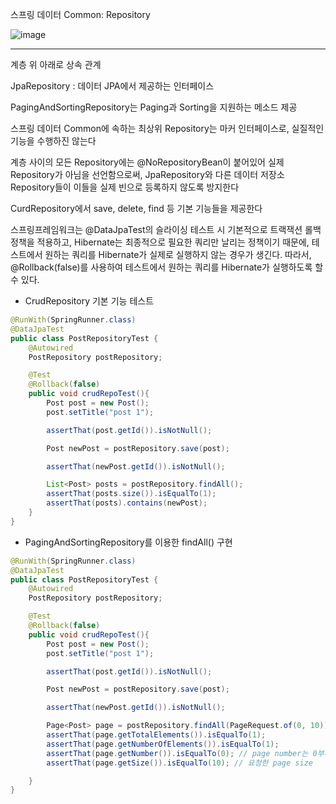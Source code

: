 스프링 데이터 Common: Repository
 
 ![image](https://user-images.githubusercontent.com/82703938/116843420-d786e080-ac1a-11eb-8f80-5b61ce2219d4.png)
 
---

계층 위 아래로 상속 관계

JpaRepository : 데이터 JPA에서 제공하는 인터페이스

PagingAndSortingRepository는 Paging과 Sorting을 지원하는 메소드 제공

 스프링 데이터 Common에 속하는 최상위 Repository는 마커 인터페이스로, 실질적인 기능을 수행하진 않는다
 
계층 사이의 모든 Repository에는 @NoRepositoryBean이 붙어있어 실제 Repository가 아님을 선언함으로써, JpaRepository와 다른 데이터 저장소 Repository들이 이들을 실제 빈으로 등록하지 않도록 방지한다

CurdRepository에서 save, delete, find 등 기본 기능들을 제공한다

스프링프레임워크는 @DataJpaTest의 슬라이싱 테스트 시 기본적으로 트랙잭션  롤백 정책을 적용하고, Hibernate는 최종적으로 필요한 쿼리만 날리는 정책이기 때문에, 테스트에서 원하는 쿼리를 Hibernate가 실제로 실행하지 않는 경우가 생긴다. 따라서, @Rollback(false)를 사용하여 테스트에서 원하는 쿼리를 Hibernate가 실행하도록 할 수 있다.

- CrudRepository 기본 기능 테스트

```java
@RunWith(SpringRunner.class)
@DataJpaTest
public class PostRepositoryTest {
    @Autowired
    PostRepository postRepository;

    @Test
    @Rollback(false)
    public void crudRepoTest(){
        Post post = new Post();
        post.setTitle("post 1");

        assertThat(post.getId()).isNotNull();

        Post newPost = postRepository.save(post);

        assertThat(newPost.getId()).isNotNull();

        List<Post> posts = postRepository.findAll();
        assertThat(posts.size()).isEqualTo(1);
        assertThat(posts).contains(newPost);
    }
}
```

- PagingAndSortingRepository를 이용한 findAll() 구현

```java
@RunWith(SpringRunner.class)
@DataJpaTest
public class PostRepositoryTest {
    @Autowired
    PostRepository postRepository;

    @Test
    @Rollback(false)
    public void crudRepoTest(){
        Post post = new Post();
        post.setTitle("post 1");

        assertThat(post.getId()).isNotNull();

        Post newPost = postRepository.save(post);

        assertThat(newPost.getId()).isNotNull();

        Page<Post> page = postRepository.findAll(PageRequest.of(0, 10));
        assertThat(page.getTotalElements()).isEqualTo(1);
        assertThat(page.getNumberOfElements()).isEqualTo(1);
        assertThat(page.getNumber()).isEqualTo(0); // page number는 0부터 시작
        assertThat(page.getSize()).isEqualTo(10); // 요청한 page size

    }
}
```

 

